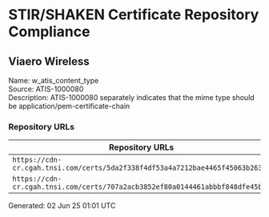 # STIR/SHAKEN Certificate Repository Compliance

## Viaero Wireless

Name: w_atis_content_type\
Source: ATIS-1000080\
Description: ATIS-1000080 separately indicates that the mime type should be application/pem-certificate-chain
### Repository URLs

| Repository URLs | Not After |  Problems | Link |
|-----------------|-----------|-----------|------|
| `https://cdn-cr.cgah.tnsi.com/certs/5da2f338f4df53a4a7212bae4465f45063b263b1` | 17&#160;May&#160;24&#160;13:22&#160;UTC | true | [view](../../REPOS/861438f437b2d52814f0157bd6cfb469a0c4727c/README.md) |
| `https://cdn-cr.cgah.tnsi.com/certs/707a2acb3852ef80a0144461abbbf848dfe45b51` | 25&#160;Apr&#160;27&#160;12:08&#160;UTC | true | [view](../../REPOS/f635ac37d2a613d5def748be4a27d56bbc5b234b/README.md) |


Generated: 02 Jun 25 01:01 UTC